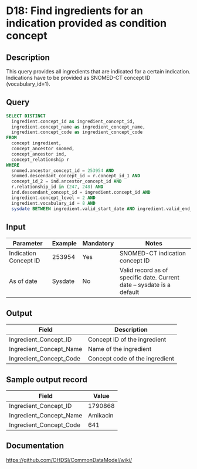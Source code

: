 <!---
Group:drug
Name:D18 Find ingredients for an indication provided as condition concept
Author:Patrick Ryan
CDM Version: 5.0
-->

# D18: Find ingredients for an indication provided as condition concept

## Description
This query provides all ingredients that are indicated for a certain indication. Indications have to be provided as SNOMED-CT concept ID (vocabulary_id=1).

## Query
```sql
SELECT DISTINCT
  ingredient.concept_id as ingredient_concept_id,
  ingredient.concept_name as ingredient_concept_name,
  ingredient.concept_code as ingredient_concept_code
FROM
  concept ingredient,
  concept_ancestor snomed,
  concept_ancestor ind,
  concept_relationship r
WHERE
  snomed.ancestor_concept_id = 253954 AND
  snomed.descendant_concept_id = r.concept_id_1 AND
  concept_id_2 = ind.ancestor_concept_id AND
  r.relationship_id in (247, 248) AND
  ind.descendant_concept_id = ingredient.concept_id AND
  ingredient.concept_level = 2 AND
  ingredient.vocabulary_id = 8 AND
  sysdate BETWEEN ingredient.valid_start_date AND ingredient.valid_end_date;
```

## Input

|  Parameter |  Example |  Mandatory |  Notes |
| --- | --- | --- | --- |
|  Indication Concept ID |  253954 |  Yes | SNOMED-CT indication concept ID |
|  As of date |  Sysdate |  No | Valid record as of specific date. Current date – sysdate is a default |

## Output

|  Field |  Description |
| --- | --- |
|  Ingredient_Concept_ID |  Concept ID of the ingredient |
|  Ingredient_Concept_Name |  Name of the ingredient |
|  Ingredient_Concept_Code |  Concept code of the ingredient |

## Sample output record

| Field |  Value |
| --- | --- |
|  Ingredient_Concept_ID |  1790868 |
|  Ingredient_Concept_Name |  Amikacin |
|  Ingredient_Concept_Code |  641 |

## Documentation
https://github.com/OHDSI/CommonDataModel/wiki/
